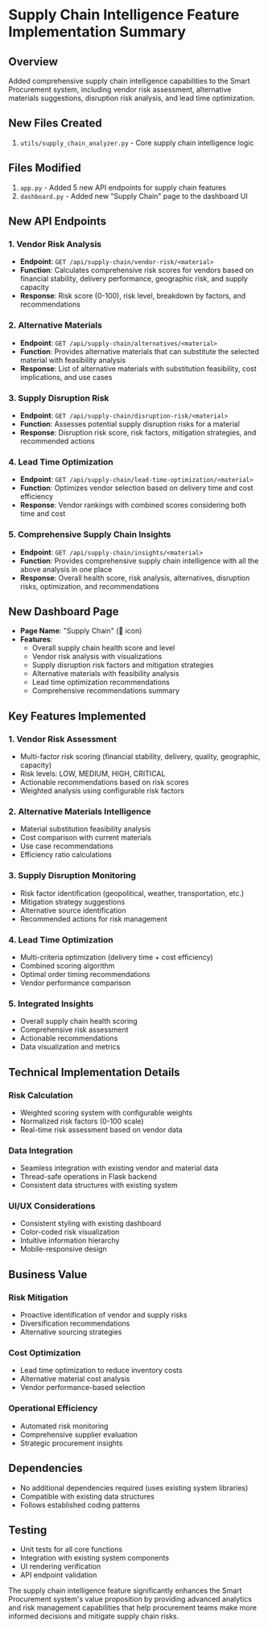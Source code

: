 # Supply Chain Intelligence Feature Implementation Summary

## Overview
Added comprehensive supply chain intelligence capabilities to the Smart Procurement system, including vendor risk assessment, alternative materials suggestions, disruption risk analysis, and lead time optimization.

## New Files Created
1. `utils/supply_chain_analyzer.py` - Core supply chain intelligence logic

## Files Modified
1. `app.py` - Added 5 new API endpoints for supply chain features
2. `dashboard.py` - Added new "Supply Chain" page to the dashboard UI

## New API Endpoints

### 1. Vendor Risk Analysis
- **Endpoint**: `GET /api/supply-chain/vendor-risk/<material>`
- **Function**: Calculates comprehensive risk scores for vendors based on financial stability, delivery performance, geographic risk, and supply capacity
- **Response**: Risk score (0-100), risk level, breakdown by factors, and recommendations

### 2. Alternative Materials
- **Endpoint**: `GET /api/supply-chain/alternatives/<material>`
- **Function**: Provides alternative materials that can substitute the selected material with feasibility analysis
- **Response**: List of alternative materials with substitution feasibility, cost implications, and use cases

### 3. Supply Disruption Risk
- **Endpoint**: `GET /api/supply-chain/disruption-risk/<material>`
- **Function**: Assesses potential supply disruption risks for a material
- **Response**: Disruption risk score, risk factors, mitigation strategies, and recommended actions

### 4. Lead Time Optimization
- **Endpoint**: `GET /api/supply-chain/lead-time-optimization/<material>`
- **Function**: Optimizes vendor selection based on delivery time and cost efficiency
- **Response**: Vendor rankings with combined scores considering both time and cost

### 5. Comprehensive Supply Chain Insights
- **Endpoint**: `GET /api/supply-chain/insights/<material>`
- **Function**: Provides comprehensive supply chain intelligence with all the above analysis in one place
- **Response**: Overall health score, risk analysis, alternatives, disruption risks, optimization, and recommendations

## New Dashboard Page
- **Page Name**: "Supply Chain" (🚚 icon)
- **Features**:
  - Overall supply chain health score and level
  - Vendor risk analysis with visualizations
  - Supply disruption risk factors and mitigation strategies
  - Alternative materials with feasibility analysis
  - Lead time optimization recommendations
  - Comprehensive recommendations summary

## Key Features Implemented

### 1. Vendor Risk Assessment
- Multi-factor risk scoring (financial stability, delivery, quality, geographic, capacity)
- Risk levels: LOW, MEDIUM, HIGH, CRITICAL
- Actionable recommendations based on risk scores
- Weighted analysis using configurable risk factors

### 2. Alternative Materials Intelligence
- Material substitution feasibility analysis
- Cost comparison with current materials
- Use case recommendations
- Efficiency ratio calculations

### 3. Supply Disruption Monitoring
- Risk factor identification (geopolitical, weather, transportation, etc.)
- Mitigation strategy suggestions
- Alternative source identification
- Recommended actions for risk management

### 4. Lead Time Optimization
- Multi-criteria optimization (delivery time + cost efficiency)
- Combined scoring algorithm
- Optimal order timing recommendations
- Vendor performance comparison

### 5. Integrated Insights
- Overall supply chain health scoring
- Comprehensive risk assessment
- Actionable recommendations
- Data visualization and metrics

## Technical Implementation Details

### Risk Calculation
- Weighted scoring system with configurable weights
- Normalized risk factors (0-100 scale)
- Real-time risk assessment based on vendor data

### Data Integration
- Seamless integration with existing vendor and material data
- Thread-safe operations in Flask backend
- Consistent data structures with existing system

### UI/UX Considerations
- Consistent styling with existing dashboard
- Color-coded risk visualization
- Intuitive information hierarchy
- Mobile-responsive design

## Business Value

### Risk Mitigation
- Proactive identification of vendor and supply risks
- Diversification recommendations
- Alternative sourcing strategies

### Cost Optimization
- Lead time optimization to reduce inventory costs
- Alternative material cost analysis
- Vendor performance-based selection

### Operational Efficiency
- Automated risk monitoring
- Comprehensive supplier evaluation
- Strategic procurement insights

## Dependencies
- No additional dependencies required (uses existing system libraries)
- Compatible with existing data structures
- Follows established coding patterns

## Testing
- Unit tests for all core functions
- Integration with existing system components
- UI rendering verification
- API endpoint validation

The supply chain intelligence feature significantly enhances the Smart Procurement system's value proposition by providing advanced analytics and risk management capabilities that help procurement teams make more informed decisions and mitigate supply chain risks.